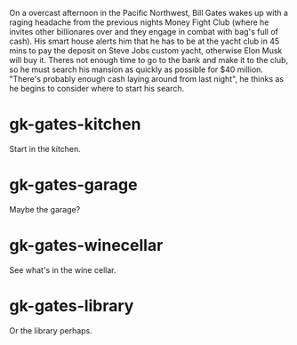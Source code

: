 On a overcast afternoon in the Pacific Northwest, Bill Gates wakes up with a raging headache from the previous nights Money Fight Club (where he invites other billionares over and they engage in combat with bag's full of cash). His smart house alerts him that he has to be at the yacht club in 45 mins to pay the deposit on Steve Jobs custom yacht, otherwise Elon Musk will buy it. Theres not enough time to go to the bank and make it to the club, so he must search his mansion as quickly as possible for $40 million. "There's probably enough cash laying around from last night", he thinks as he begins to consider where to start his search.

# gk-gates-kitchen 
Start in the kitchen.

# gk-gates-garage
Maybe the garage?

# gk-gates-winecellar 
See what's in the wine cellar.

# gk-gates-library
Or the library perhaps. 